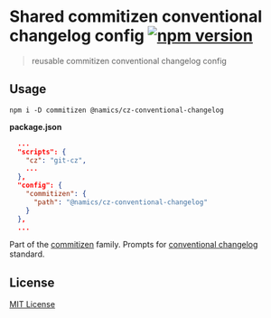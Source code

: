 # Shared commitizen conventional changelog config [![npm version](https://img.shields.io/npm/v/@namics/cz-conventional-changelog.svg)](https://www.npmjs.org/package/@namics/cz-conventional-changelog)

> reusable commitizen conventional changelog config

## Usage

`npm i -D commitizen @namics/cz-conventional-changelog`

**package.json**

```json
  ...
  "scripts": {
    "cz": "git-cz",
    ...
  },
  "config": {
    "commitizen": {
      "path": "@namics/cz-conventional-changelog"
    }
  },
  ...
```

Part of the [commitizen](https://github.com/commitizen/cz-cli) family. Prompts for [conventional changelog](https://github.com/conventional-changelog/conventional-changelog) standard.

## License

[MIT License](./LICENSE)
